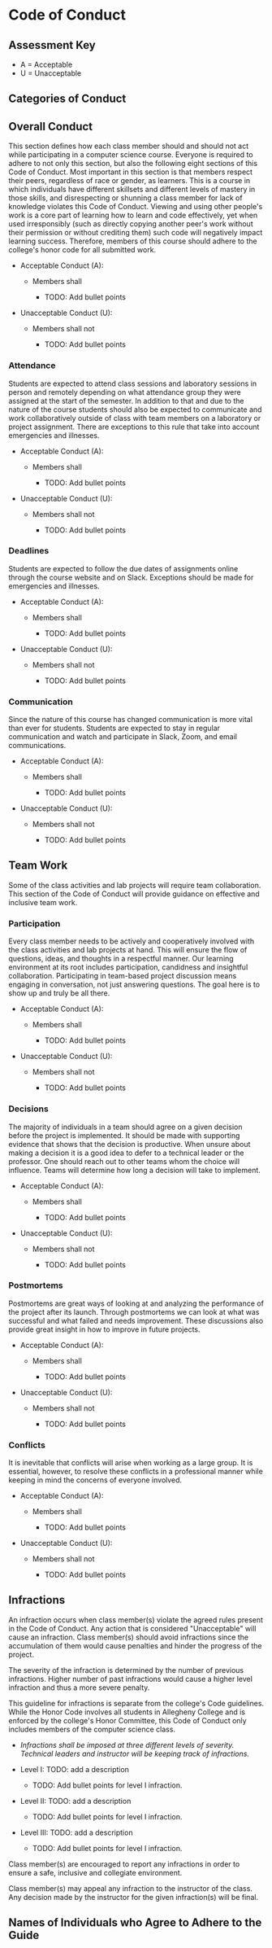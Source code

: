 # Code of Conduct

## Assessment Key

- A = Acceptable
- U = Unacceptable

## Categories of Conduct

## Overall Conduct

This section defines how each class member should and should not act while participating in a computer science course. Everyone is required to adhere to not only this section, but also the following eight sections of this Code of Conduct. Most important in this section is that members respect their peers, regardless of race or gender, as learners. This is a course in which individuals have different skillsets and different levels of mastery in those skills, and disrespecting or shunning a class member for lack of knowledge violates this Code of Conduct. Viewing and using other people's work is a core part of learning how to learn and code effectively, yet when used irresponsibly (such as directly copying another peer's work without their permission or without crediting them) such code will negatively impact learning success. Therefore, members of this course should adhere to the college's honor code for all submitted work.

- Acceptable Conduct (A):

  - Members shall

    - TODO: Add bullet points

- Unacceptable Conduct (U):

  - Members shall not

    - TODO: Add bullet points

### Attendance

Students are expected to attend class sessions and laboratory sessions in person and remotely depending on what attendance group they were assigned at the start of the semester. In addition to that and due to the nature of the course students should also be expected to communicate and work collaboratively outside of class with team members on a laboratory or project assignment. There are exceptions to this rule that take into account emergencies and illnesses.

- Acceptable Conduct (A):

  - Members shall

    - TODO: Add bullet points

- Unacceptable Conduct (U):

  - Members shall not

    - TODO: Add bullet points

### Deadlines

Students are expected to follow the due dates of assignments online through the course website and on Slack. Exceptions should be made for emergencies and illnesses.

- Acceptable Conduct (A):

  - Members shall

    - TODO: Add bullet points

- Unacceptable Conduct (U):

  - Members shall not

    - TODO: Add bullet points

### Communication

Since the nature of this course has changed communication is more vital than ever for students. Students are expected to stay in regular communication and watch and participate in Slack, Zoom, and email communications.

- Acceptable Conduct (A):

  - Members shall

    - TODO: Add bullet points

- Unacceptable Conduct (U):

  - Members shall not

    - TODO: Add bullet points

## Team Work

Some of the class activities and lab projects will require team collaboration. This section of the Code of Conduct will provide guidance on effective and inclusive team work.

### Participation

Every class member needs to be actively and cooperatively involved with the class activities and lab projects at hand. This will ensure the flow of questions, ideas, and thoughts in a respectful manner. Our learning environment at its root includes participation, candidness and insightful collaboration. Participating in team-based project discussion means engaging in conversation, not just answering questions. The goal here is to show up and truly be all there.

- Acceptable Conduct (A):

  - Members shall

    - TODO: Add bullet points

- Unacceptable Conduct (U):

  - Members shall not

    - TODO: Add bullet points

### Decisions

The majority of individuals in a team should agree on a given decision before the project is implemented. It should be made with supporting evidence that shows that the decision is productive. When unsure about making a decision it is a good idea to defer to a technical leader or the professor. One should reach out to other teams whom the choice will influence. Teams will determine how long a decision will take to implement.

- Acceptable Conduct (A):

  - Members shall

    - TODO: Add bullet points

- Unacceptable Conduct (U):

  - Members shall not

    - TODO: Add bullet points

### Postmortems

Postmortems are great ways of looking at and analyzing the performance of the project after its launch. Through postmortems we can look at what was successful and what failed and needs improvement. These discussions also provide great insight in how to improve in future projects.

- Acceptable Conduct (A):

  - Members shall

    - TODO: Add bullet points

- Unacceptable Conduct (U):

  - Members shall not

    - TODO: Add bullet points

### Conflicts

It is inevitable that conflicts will arise when working as a large group. It is essential, however, to resolve these conflicts in a professional manner while keeping in mind the concerns of everyone involved.

- Acceptable Conduct (A):

  - Members shall

    - TODO: Add bullet points

- Unacceptable Conduct (U):

  - Members shall not

    - TODO: Add bullet points

## Infractions

An infraction occurs when class member(s) violate the agreed rules present in the Code of Conduct. Any action that is considered "Unacceptable" will cause an infraction. Class member(s) should avoid infractions since the accumulation of them would cause penalties and hinder the progress of the project.

The severity of the infraction is determined by the number of previous infractions. Higher number of past infractions would cause a higher level infraction and thus a more severe penalty.

This guideline for infractions is separate from the college's Code guidelines. While the Honor Code involves all students in Allegheny College and is enforced by the college's Honor Committee, this Code of Conduct only includes members of the computer science class.

- _Infractions shall be imposed at three different levels of severity. Technical leaders and instructor will be keeping track of infractions._

- Level I: TODO: add a description

  - TODO: Add bullet points for level I infraction.

- Level II: TODO: add a description

  - TODO: Add bullet points for level I infraction.

- Level III: TODO: add a description

  - TODO: Add bullet points for level I infraction.

Class member(s) are encouraged to report any infractions in order to ensure a safe, inclusive and collegiate environment.

Class member(s) may appeal any infraction to the instructor of the class. Any decision made by the instructor for the given infraction(s) will be final.

## Names of Individuals who Agree to Adhere to the Guide
